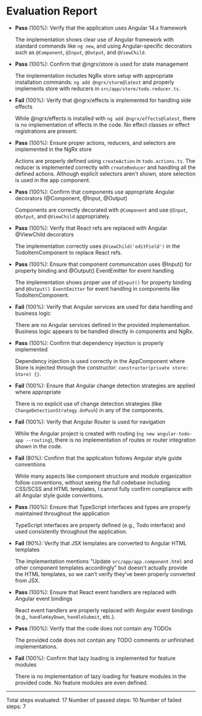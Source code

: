 # Evaluation Report

- **Pass** (100%): Verify that the application uses Angular 14.x framework
  
  The implementation shows clear use of Angular framework with standard commands like `ng new`, and using Angular-specific decorators such as `@Component`, `@Input`, `@Output`, and `@ViewChild`.

- **Pass** (100%): Confirm that @ngrx/store is used for state management
  
  The implementation includes NgRx store setup with appropriate installation commands: `ng add @ngrx/store@latest` and properly implements store with reducers in `src/app/store/todo.reducer.ts`.

- **Fail** (100%): Verify that @ngrx/effects is implemented for handling side effects
  
  While @ngrx/effects is installed with `ng add @ngrx/effects@latest`, there is no implementation of effects in the code. No effect classes or effect registrations are present.

- **Pass** (100%): Ensure proper actions, reducers, and selectors are implemented in the NgRx store
  
  Actions are properly defined using `createAction` in `todo.actions.ts`. The reducer is implemented correctly with `createReducer` and handling all the defined actions. Although explicit selectors aren't shown, store selection is used in the app component.

- **Pass** (100%): Confirm that components use appropriate Angular decorators (@Component, @Input, @Output)
  
  Components are correctly decorated with `@Component` and use `@Input`, `@Output`, and `@ViewChild` appropriately.

- **Pass** (100%): Verify that React refs are replaced with Angular @ViewChild decorators
  
  The implementation correctly uses `@ViewChild('editField')` in the TodoItemComponent to replace React refs.

- **Pass** (100%): Ensure that component communication uses @Input() for property binding and @Output() EventEmitter for event handling
  
  The implementation shows proper use of `@Input()` for property binding and `@Output() EventEmitter` for event handling in components like TodoItemComponent.

- **Fail** (100%): Verify that Angular services are used for data handling and business logic
  
  There are no Angular services defined in the provided implementation. Business logic appears to be handled directly in components and NgRx.

- **Pass** (100%): Confirm that dependency injection is properly implemented
  
  Dependency injection is used correctly in the AppComponent where Store is injected through the constructor: `constructor(private store: Store) {}`.

- **Fail** (100%): Ensure that Angular change detection strategies are applied where appropriate
  
  There is no explicit use of change detection strategies (like `ChangeDetectionStrategy.OnPush`) in any of the components.

- **Fail** (100%): Verify that Angular Router is used for navigation
  
  While the Angular project is created with routing (`ng new angular-todo-app --routing`), there is no implementation of routes or router integration shown in the code.

- **Fail** (80%): Confirm that the application follows Angular style guide conventions
  
  While many aspects like component structure and module organization follow conventions, without seeing the full codebase including CSS/SCSS and HTML templates, I cannot fully confirm compliance with all Angular style guide conventions.

- **Pass** (100%): Ensure that TypeScript interfaces and types are properly maintained throughout the application
  
  TypeScript interfaces are properly defined (e.g., Todo interface) and used consistently throughout the application.

- **Fail** (90%): Verify that JSX templates are converted to Angular HTML templates
  
  The implementation mentions "Update `src/app/app.component.html` and other component templates accordingly" but doesn't actually provide the HTML templates, so we can't verify they've been properly converted from JSX.

- **Pass** (100%): Ensure that React event handlers are replaced with Angular event bindings
  
  React event handlers are properly replaced with Angular event bindings (e.g., `handleKeyDown`, `handleSubmit`, etc.).

- **Pass** (100%): Verify that the code does not contain any TODOs
  
  The provided code does not contain any TODO comments or unfinished implementations.

- **Fail** (100%): Confirm that lazy loading is implemented for feature modules
  
  There is no implementation of lazy loading for feature modules in the provided code. No feature modules are even defined.

---

Total steps evaluated: 17
Number of passed steps: 10
Number of failed steps: 7